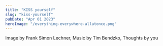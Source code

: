 ```yaml
---
title: "KISS yourself"
slug: "kiss-yourself"
pubDate: "Apr 01 2023"
heroImage: "/everything-everywhere-allatonce.png"
---
```


Image by Frank Simon Lechner, Music by Tim Bendzko, Thoughts by you
